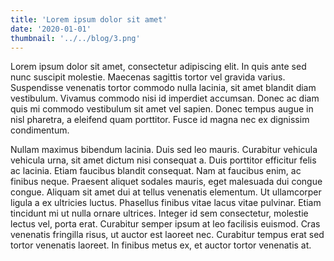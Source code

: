 ```yaml
---
title: 'Lorem ipsum dolor sit amet'
date: '2020-01-01'
thumbnail: '../../blog/3.png'
---
```


Lorem ipsum dolor sit amet, consectetur adipiscing elit. In quis ante sed nunc suscipit molestie. Maecenas sagittis tortor vel gravida varius. Suspendisse venenatis tortor commodo nulla lacinia, sit amet blandit diam vestibulum. Vivamus commodo nisi id imperdiet accumsan. Donec ac diam quis mi commodo vestibulum sit amet vel sapien. Donec tempus augue in nisl pharetra, a eleifend quam porttitor. Fusce id magna nec ex dignissim condimentum.

Nullam maximus bibendum lacinia. Duis sed leo mauris. Curabitur vehicula vehicula urna, sit amet dictum nisi consequat a. Duis porttitor efficitur felis ac lacinia. Etiam faucibus blandit consequat. Nam at faucibus enim, ac finibus neque. Praesent aliquet sodales mauris, eget malesuada dui congue congue. Aliquam sit amet dui at tellus venenatis elementum. Ut ullamcorper ligula a ex ultricies luctus. Phasellus finibus vitae lacus vitae pulvinar. Etiam tincidunt mi ut nulla ornare ultrices. Integer id sem consectetur, molestie lectus vel, porta erat. Curabitur semper ipsum at leo facilisis euismod. Cras venenatis fringilla risus, ut auctor est laoreet nec. Curabitur tempus erat sed tortor venenatis laoreet. In finibus metus ex, et auctor tortor venenatis at.